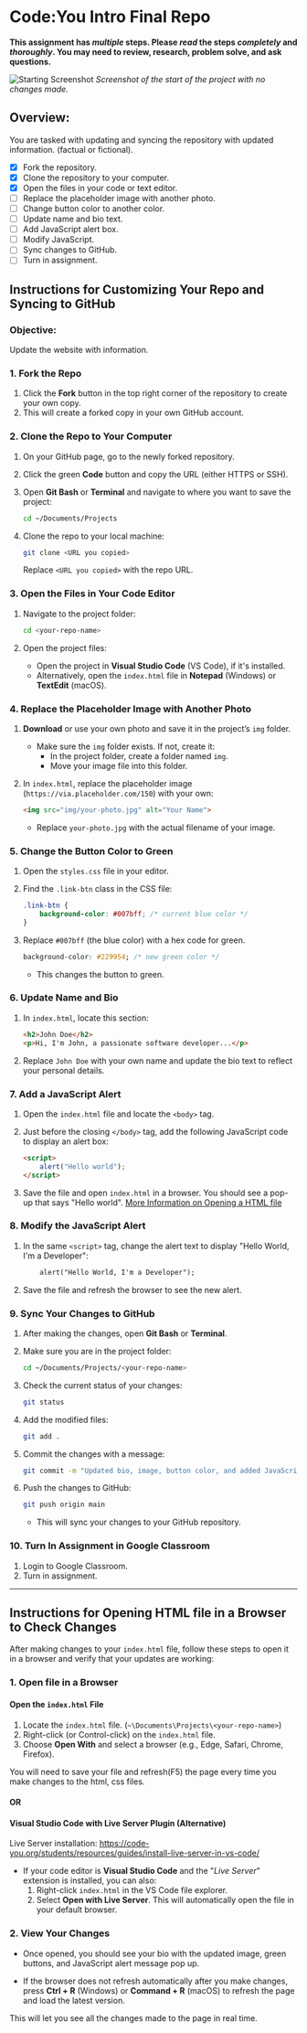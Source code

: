 # Code:You Intro Final Repo

**This assignment has *multiple* steps. Please *read* the steps *completely* and *thoroughly*. You may need to review, research, problem solve, and ask questions.**

![Starting Screenshot](https://github.com/CodeYouOrg/intro_final_f24/blob/main/mockup-start.jpg?raw=true)
*Screenshot of the start of the project with no changes made.*

## **Overview:**

You are tasked with updating and syncing the repository with updated information. (factual or fictional).

- [X] Fork the repository.
- [X] Clone the repository to your computer.
- [X] Open the files in your code or text editor.
- [ ] Replace the placeholder image with another photo.
- [ ] Change button color to another color.
- [ ] Update name and bio text.
- [ ] Add JavaScript alert box.
- [ ] Modify JavaScript.
- [ ] Sync changes to GitHub.
- [ ] Turn in assignment.

## Instructions for Customizing Your Repo and Syncing to GitHub

### **Objective:**

Update the website with information.

### 1. **Fork the Repo**

1. Click the **Fork** button in the top right corner of the repository to create your own copy.
2. This will create a forked copy in your own GitHub account.

### 2. **Clone the Repo to Your Computer**

1. On your GitHub page, go to the newly forked repository.
2. Click the green **Code** button and copy the URL (either HTTPS or SSH).
3. Open **Git Bash** or **Terminal** and navigate to where you want to save the project:

   ```bash
   cd ~/Documents/Projects
   ```

4. Clone the repo to your local machine:

   ```bash
   git clone <URL you copied>
   ```

   Replace `<URL you copied>` with the repo URL.

### 3. **Open the Files in Your Code Editor**

1. Navigate to the project folder:

   ```bash
   cd <your-repo-name>
   ```

2. Open the project files:

   - Open the project in **Visual Studio Code** (VS Code), if it's installed.
   - Alternatively, open the `index.html` file in **Notepad** (Windows) or **TextEdit** (macOS).

### 4. **Replace the Placeholder Image with Another Photo**

1. **Download** or use your own photo and save it in the project’s `img` folder.
   - Make sure the `img` folder exists. If not, create it:
     - In the project folder, create a folder named `img`.
     - Move your image file into this folder.

2. In `index.html`, replace the placeholder image (`https://via.placeholder.com/150`) with your own:

   ```html
   <img src="img/your-photo.jpg" alt="Your Name">
   ```

   - Replace `your-photo.jpg` with the actual filename of your image.

### 5. **Change the Button Color to Green**

1. Open the `styles.css` file in your editor.
2. Find the `.link-btn` class in the CSS file:

   ```css
   .link-btn {
       background-color: #007bff; /* current blue color */
   }
   ```

3. Replace `#007bff` (the blue color) with a hex code for green.

   ```css
   background-color: #229954; /* new green color */
   ```

   - This changes the button to green.

### 6. **Update Name and Bio**

1. In `index.html`, locate this section:

   ```html
   <h2>John Doe</h2>
   <p>Hi, I'm John, a passionate software developer...</p>
   ```

2. Replace `John Doe` with your own name and update the bio text to reflect your personal details.

### 7. **Add a JavaScript Alert**

1. Open the `index.html` file and locate the `<body>` tag.
2. Just before the closing `</body>` tag, add the following JavaScript code to display an alert box:

   ```html
   <script>
       alert("Hello world");
   </script>
   ```

3. Save the file and open `index.html` in a browser. You should see a pop-up that says "Hello world". [More Information on Opening a HTML file](#Turn-In-Assignment-in-Google-Classroom)

### 8. **Modify the JavaScript Alert**

1. In the same `<script>` tag, change the alert text to display "Hello World, I'm a Developer":

   ```html
       alert("Hello World, I'm a Developer");
   ```

2. Save the file and refresh the browser to see the new alert.

### 9. **Sync Your Changes to GitHub**

1. After making the changes, open **Git Bash** or **Terminal**.
2. Make sure you are in the project folder:

   ```bash
   cd ~/Documents/Projects/<your-repo-name>
   ```

3. Check the current status of your changes:

   ```bash
   git status
   ```

4. Add the modified files:

   ```bash
   git add .
   ```

5. Commit the changes with a message:

   ```bash
   git commit -m "Updated bio, image, button color, and added JavaScript alert"
   ```

6. Push the changes to GitHub:

   ```bash
   git push origin main
   ```

   - This will sync your changes to your GitHub repository.

### 10. Turn In Assignment in Google Classroom

1. Login to Google Classroom.
2. Turn in assignment.

---

## Instructions for Opening HTML file in a Browser to Check Changes

After making changes to your `index.html` file, follow these steps to open it in a browser and verify that your updates are working:

### 1. **Open file in a Browser**

#### **Open the `index.html` File**
  
1. Locate the `index.html` file. (`~\Documents\Projects\<your-repo-name>`)
2. Right-click (or Control-click) on the `index.html` file.
3. Choose **Open With** and select a browser (e.g., Edge, Safari, Chrome, Firefox).

You will need to save your file and refresh(F5) the page every time you make changes to the html, css files.

#### **OR**

#### **Visual Studio Code with Live Server Plugin (Alternative)**

Live Server installation: https://code-you.org/students/resources/guides/install-live-server-in-vs-code/

- If your code editor is **Visual Studio Code** and the "*Live Server*" extension is installed, you can also:
  1. Right-click `index.html` in the VS Code file explorer.
  2. Select **Open with Live Server**. This will automatically open the file in your default browser.

### 2. **View Your Changes**

- Once opened, you should see your bio with the updated image, green buttons, and JavaScript alert message pop up.
  
- If the browser does not refresh automatically after you make changes, press **Ctrl + R** (Windows) or **Command + R** (macOS) to refresh the page and load the latest version.

This will let you see all the changes made to the page in real time.
